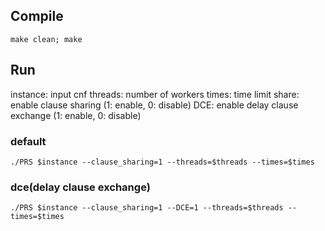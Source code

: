 ## Compile
```
make clean; make
```


## Run

instance: input cnf
threads: number of workers
times: time limit
share: enable clause sharing (1: enable, 0: disable)
DCE: enable delay clause exchange (1: enable, 0: disable)


### default

```
./PRS $instance --clause_sharing=1 --threads=$threads --times=$times
```

### dce(delay clause exchange)

```
./PRS $instance --clause_sharing=1 --DCE=1 --threads=$threads --times=$times
```


